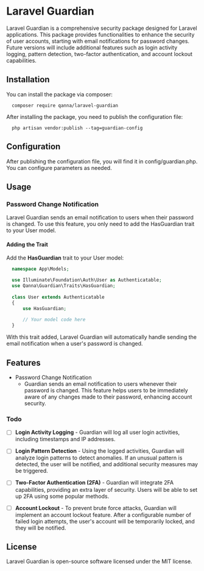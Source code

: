 # Laravel Guardian
Laravel Guardian is a comprehensive security package designed for Laravel applications. This package provides functionalities to enhance the security of user accounts, starting with email notifications for password changes. Future versions will include additional features such as login activity logging, pattern detection, two-factor authentication, and account lockout capabilities.

## Installation

You can install the package via composer:
  ```
    composer require qanna/laravel-guardian
  ```
After installing the package, you need to publish the configuration file:

  ```
    php artisan vendor:publish --tag=guardian-config
  ```

## Configuration

After publishing the configuration file, you will find it in config/guardian.php. You can configure parameters as needed.

## Usage

### Password Change Notification

Laravel Guardian sends an email notification to users when their password is changed. To use this feature, you only need to add the HasGuardian trait to your User model.

#### Adding the Trait
Add the **HasGuardian** trait to your User model:
  ```php
    namespace App\Models;

    use Illuminate\Foundation\Auth\User as Authenticatable;
    use Qanna\Guardian\Traits\HasGuardian;
    
    class User extends Authenticatable
    {
        use HasGuardian;
    
        // Your model code here
    }

  ```
With this trait added, Laravel Guardian will automatically handle sending the email notification when a user's password is changed.

## Features
- Password Change Notification
  - Guardian sends an email notification to users whenever their password is changed. This feature helps users to be immediately aware of any changes made to their password, enhancing account security.

### Todo
  - [ ] **Login Activity Logging** - Guardian will log all user login activities, including timestamps and IP addresses.
  - [ ] **Login Pattern Detection** - Using the logged activities, Guardian will analyze login patterns to detect anomalies. If an unusual pattern is detected, the user will be notified, and additional security measures may be triggered.
  - [ ] **Two-Factor Authentication (2FA)** - Guardian will integrate 2FA capabilities, providing an extra layer of security. Users will be able to set up 2FA using some popular methods.
  - [ ] **Account Lockout** - To prevent brute force attacks, Guardian will implement an account lockout feature. After a configurable number of failed login attempts, the user's account will be temporarily locked, and they will be notified.


## License

Laravel Guardian is open-source software licensed under the MIT license.


